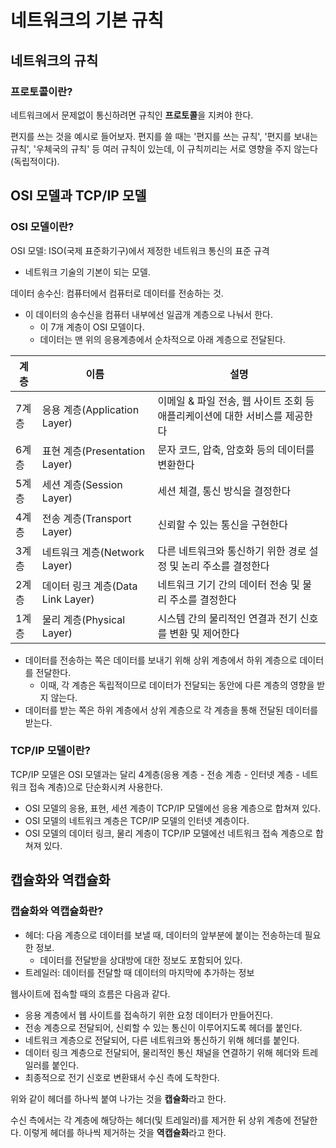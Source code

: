 # 네트워크의 기본 규칙

## 네트워크의 규칙

### 프로토콜이란?

네트워크에서 문제없이 통신하려면 규칙인 **프로토콜**을 지켜야 한다.

편지를 쓰는 것을 예시로 들어보자. 편지를 쓸 때는 '편지를 쓰는 규칙', '편지를 보내는 규칙', '우체국의 규칙' 등 여러 규칙이 있는데, 이 규칙끼리는 서로 영향을 주지 않는다(독립적이다).

## OSI 모델과 TCP/IP 모델

### OSI 모델이란?

OSI 모델: ISO(국제 표준화기구)에서 제정한 네트워크 통신의 표준 규격

- 네트워크 기술의 기본이 되는 모델.

데이터 송수신: 컴퓨터에서 컴퓨터로 데이터를 전송하는 것.

- 이 데이터의 송수신을 컴퓨터 내부에선 일곱개 계층으로 나눠서 한다.
  - 이 7개 계층이 OSI 모델이다.
  - 데이터는 맨 위의 응용계층에서 순차적으로 아래 계층으로 전달된다.

| 계층  | 이름                              | 설명                                                                        |
| ----- | --------------------------------- | --------------------------------------------------------------------------- |
| 7계층 | 응용 계층(Application Layer)      | 이메일 & 파일 전송, 웹 사이트 조회 등 애플리케이션에 대한 서비스를 제공한다 |
| 6계층 | 표현 계층(Presentation Layer)     | 문자 코드, 압축, 암호화 등의 데이터를 변환한다                              |
| 5계층 | 세션 계층(Session Layer)          | 세션 체결, 통신 방식을 결정한다                                             |
| 4계층 | 전송 계층(Transport Layer)        | 신뢰할 수 있는 통신을 구현한다                                              |
| 3계층 | 네트워크 계층(Network Layer)      | 다른 네트워크와 통신하기 위한 경로 설정 및 논리 주소를 결정한다             |
| 2계층 | 데이터 링크 계층(Data Link Layer) | 네트워크 기기 간의 데이터 전송 및 물리 주소를 결정한다                      |
| 1계층 | 물리 계층(Physical Layer)         | 시스템 간의 물리적인 연결과 전기 신호를 변환 및 제어한다                    |

- 데이터를 전송하는 쪽은 데이터를 보내기 위해 상위 계층에서 하위 계층으로 데이터를 전달한다.
  - 이때, 각 계층은 독립적이므로 데이터가 전달되는 동안에 다른 계층의 영향을 받지 않는다.
- 데이터를 받는 쪽은 하위 계층에서 상위 계층으로 각 계층을 통해 전달된 데이터를 받는다.

### TCP/IP 모델이란?

TCP/IP 모델은 OSI 모델과는 달리 4계층(응용 계층 - 전송 계층 - 인터넷 계층 - 네트워크 접속 계층)으로 단순화시켜 사용한다.

- OSI 모델의 응용, 표현, 세션 계층이 TCP/IP 모델에선 응용 계층으로 합쳐져 있다.
- OSI 모델의 네트워크 계층은 TCP/IP 모델의 인터넷 계층이다.
- OSI 모델의 데이터 링크, 물리 계층이 TCP/IP 모델에선 네트워크 접속 계층으로 합쳐져 있다.

## 캡슐화와 역캡슐화

### 캡슐화와 역캡슐화란?

- 헤더: 다음 계층으로 데이터를 보낼 때, 데이터의 앞부분에 붙이는 전송하는데 필요한 정보.
  - 데이터를 전달받을 상대방에 대한 정보도 포함되어 있다.
- 트레일러: 데이터를 전달할 때 데이터의 마지막에 추가하는 정보

웹사이트에 접속할 때의 흐름은 다음과 같다.

- 응용 계층에서 웹 사이트를 접속하기 위한 요청 데이터가 만들어진다.
- 전송 계층으로 전달되어, 신뢰할 수 있는 통신이 이루어지도록 헤더를 붙인다.
- 네트워크 계층으로 전달되어, 다른 네트워크와 통신하기 위해 헤더를 붙인다.
- 데이터 링크 계층으로 전달되어, 물리적인 통신 채널을 연결하기 위해 헤더와 트레일러를 붙인다.
- 최종적으로 전기 신호로 변환돼서 수신 측에 도착한다.

위와 같이 헤더를 하나씩 붙여 나가는 것을 **캡슐화**라고 한다.

수신 측에서는 각 계층에 해당하는 헤더(및 트레일러)를 제거한 뒤 상위 계층에 전달한다. 이렇게 헤더를 하나씩 제거하는 것을 **역캡슐화**라고 한다.
